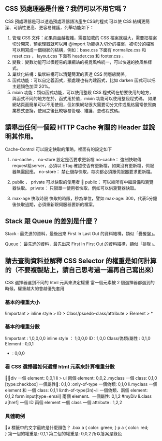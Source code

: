 ## CSS 預處理器是什麼？我們可以不用它嗎？
CSS 預處理器是可以透過預處理器語法產生CSS的程式
可以使 CSS 結構更簡潔、可讀性更高、更容易維護，列舉功能如下：
1. 管理 CSS 文件：如果頁面越複雜，需要加載的 CSS 檔案就越大，需要把檔案切分開來，預處理器就可以用 @import 功能導入切分的檔案，被切分的檔案可以用寫成一個樹狀的結構，例如：base.css 下面有 normalize.css 和 reset.css ， layout.css 下面有 header.css 和 footer.css 。
2. 變數：變數功能可以很輕易的讓網站的視覺風格統一，可以快速的換風格樣式。
3. 巢狀化結構：巢狀結構可以清楚簡潔的表達 CSS 間層級關係。
4. 函式功能：可以自定義函式，預處理也有內建函式，比如 darken 函式可以把主題顏色加深 20%。
5. mixin 功能：類似函式功能，可以使用整段 CSS 程式碼在想要使用的地方，與函式不同的地方在於，函式用於值，mixin 功能可以使用整段程式碼。
如果網站頁面簡單可以不用使用，但如果網站很大需要切分文件或風格需常依照商業模式更換，使用之後比較容易管理、維護、更改程式碼。

## 請舉出任何一個跟 HTTP Cache 有關的 Header 並說明其作用。
Cache-Control 可以設定快取的策略，裡面有的設定如下 

1. no-cache 、 no-store  設定是否要求更新檔
no-cache： 強制快取傳 request給server，必須以 ETag 確認使否有更新檔，如果沒有更新檔，伺服器無需回應。
no-store： 禁止儲存快取，每次都必須跟伺服器要求更新檔。

2. public 、 private  可以快取的使用者   
public： 可以給所有中繼設備和瀏覽器快取。
private： 只限單一使用者快取，例如可以供瀏覽器快取。

3. max-age  快取時限
快取的時限，秒為單位，譬如 max-age: 300，代表5分鐘後快取過期，必須重新跟伺服器要新的檔案。

## Stack 跟 Queue 的差別是什麼？
Stack : 最先進的資料，最後出來 First In Last Out 的資料結構，類似「疊餐盤」。

Queue： 最先進的資料，最先出來 First In First Out 的資料結構，類似「排隊」。

## 請去查詢資料並解釋 CSS Selector 的權重是如何計算的（不要複製貼上，請自己思考過一遍再自己寫出來）

CSS 選擇器選到不同的 html 元素來決定權重 
當一個元素被 2 個選擇器都選到的時候，權重越大的會越優先套用 

### 基本的權重大小 
!important > inline style > ID > Class/psuedo-class/attribute > Element > * 

### 基本的權重分數
!important : 1,0,0,0,0 
inline style ： 1,0,0,0
ID : 1,0,0
Class/偽類/屬性 : 0,1,0
Element : 0,0,1 
* : 0,0,0 

### 看 CSS 選擇器如何選擇 html 元素來計算權重分數 
div 一個 element: 0,0,1 
li > ul 兩個 element: 0,0,2 
.myclass 一個 class: 0,1,0 
[type:checkbox] 一個屬性: 0,1,0 
:only-of-type 一個偽類: 0,1,0
li.myclass 一個 element 和 一個 class: 0,1,1
li:nth-of-type(3n)~li 一個偽類、兩個 element: 0,1,2
form input[type=email] 兩個 element、一個屬性: 0,1,2 
#myDiv li.class a[href] 一個 ID 兩個 element 一個 class 一個 attribute : 1,2,2 

### 具體範例 
a 標籤中的文字最終是什麼顏色？
.box a {
    color: green;
}
p a { 
  color: red;  
}
第一個的權重是: 0,1,1
第二個的權重是: 0,0,2 
所以答案是綠色








